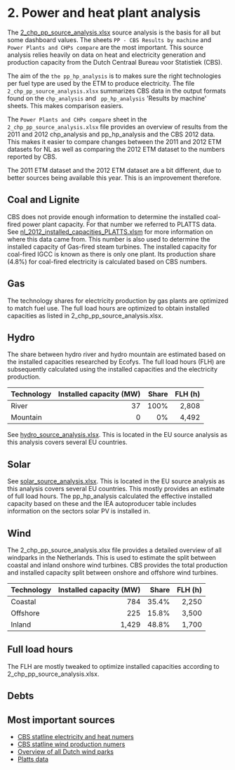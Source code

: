 # 2. Power and heat plant analysis

The [2_chp_pp_source_analysis.xlsx](../2_power_and_heat_plant/2_chp_pp_source_analysis.xlsx) source analysis is the basis for all but some dashboard values. The sheets `PP - CBS Results by machine` and `Power Plants and CHPs compare` are the most important. This source analysis relies heavily on data on heat and electricity generation and production capacity from the Dutch Centraal Bureau voor Statistiek (CBS). 

The aim of the `the pp_hp_analysis` is to makes sure the right technologies per fuel type are used by the ETM to produce electricity. The file `2_chp_pp_source_analysis.xlsx` summarizes CBS data in the output formats found on the `chp_analysis` and ` pp_hp_analysis` 'Results by machine' sheets. This makes comparison easiers. 

The `Power Plants and CHPs compare` sheet in the `2_chp_pp_source_analysis.xlsx` file provides an overview of results from the 2011 and 2012 chp_analysis and pp_hp_analysis and the CBS 2012 data. This makes it easier to compare changes between the 2011 and 2012 ETM datasets for NL as well as comparing the 2012 ETM dataset to the numbers reported by CBS.

The 2011 ETM dataset and the 2012 ETM dataset are a bit different, due to better sources being available this year. This is an improvement therefore. 

## Coal and Lignite

CBS does not provide enough information to determine the installed coal-fired power plant capacity. For that number we referred to PLATTS data. See [nl_2012_installed_capacities_PLATTS.xlsm](../2_power_and_heat_plant/nl_2012_installed_capacities_PLATTS.xlsm) for more information on where this data came from. This number is also used to determine the installed capacity of Gas-fired steam turbines.
The installed capacity for coal-fired IGCC is known as there is only one plant. Its production share (4.8%) for coal-fired electricity is calculated based on CBS numbers.

## Gas

The technology shares for electricity production by gas plants are optimized to match fuel use. The full load hours are optimized to obtain installed capacities as listed in 2_chp_pp_source_analysis.xlsx.


## Hydro

The share between hydro river and hydro mountain are estimated based on the installed capacities researched by Ecofys. The full load hours (FLH) are subsequently calculated using the installed capacities and the electricity production.

| Technology | Installed capacity (MW) | Share | FLH (h) |
| :--------- | ----------------------: | -----:| ------: |
| River      |                      37 |  100% |   2,808 |
| Mountain   |                       0 |    0% |   4,492 |

See [hydro_source_analysis.xlsx](../../../eu/2012/2_power_and_heat_plant/hydro_source_analysis.xlsx). This is located in the EU source analysis as this analysis covers  several EU countries.


## Solar

See [solar_source_analysis.xlsx](../../../eu/2012/2_power_and_heat_plant/solar_source_analysis.xlsx). This is located in the EU source analysis as this analysis covers  several EU countries. This mostly provides an estimate of full load hours. The pp_hp_analysis calculated the effective installed capacity based on these and the IEA autoproducer table includes information on the sectors solar PV is installed in.  

## Wind

The 2_chp_pp_source_analysis.xlsx file provides a detailed overview of all windparks in the Netherlands. This is used to estimate the split between coastal and inland onshore wind turbines. CBS provides the total production and installed capacity split between onshore and offshore wind turbines. 

| Technology | Installed capacity (MW) | Share | FLH (h) |
| :--------- | ----------------------: | -----:| ------: |
| Coastal    |              784        | 35.4% |   2,250 |
| Offshore   |              225        | 15.8% |   3,500 |
| Inland     |            1,429        | 48.8% |   1,700 |
   
 
## Full load hours

The FLH are mostly tweaked to optimize installed capacities according to 2_chp_pp_source_analysis.xlsx. 


## Debts

## Most important sources

- [CBS statline electricity and heat numers](http://statline.cbs.nl/StatWeb/publication/?VW=T&DM=SLNL&PA=37823WKK&D1=59,1318&D2=a&D3=a&D4=a&D5=l&HD=1309181425&HDR=G4,T&STB=G1,G2,G3)
- [CBS statline wind production numers](http://statline.cbs.nl/StatWeb/publication/?DM=SLNL&PA=70802NED&D1=0,3,6&D2=a&D3=152,169,186,203&HDR=T,G1&STB=G2&VW=T)
- [Overview of all Dutch wind parks](http://www.thewindpower.net/country_zones_en_10_netherlands.php)
- [Platts data](../2_power_and_heat_plant/nl_2012_installed_capacities_PLATTS.xlsm)